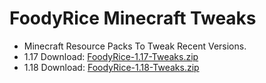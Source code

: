# FoodyRice Minecraft Tweaks
- Minecraft Resource Packs To Tweak Recent Versions.
- 1.17 Download: [FoodyRice-1.17-Tweaks.zip](https://github.com/FoodyRice/Resource-Packs/files/7677919/FoodyRice-1.17-Tweaks.zip)
- 1.18 Download: [FoodyRice-1.18-Tweaks.zip](https://github.com/FoodyRice/Resource-Packs/files/7677922/FoodyRice-1.18-Tweaks.zip)
